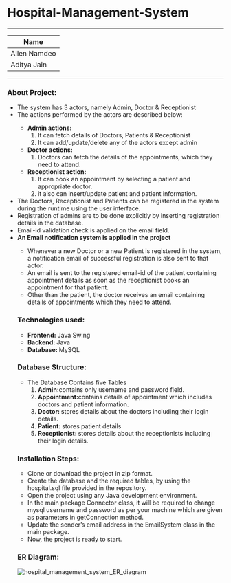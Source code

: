 # Hospital-Management-System

---------------------------------------------
|Name|
|----|
|Allen Namdeo|
|Aditya Jain|
---------------------------------------------

<h3>About Project: </h3>
<ul>
  <li>The system has 3 actors, namely Admin, Doctor & Receptionist</li>
  <li>The actions performed by the actors are described below: </li>
    <ul>
      <li><b>Admin actions:</b>
        <ol>
          <li>It can fetch details of Doctors, Patients & Receptionist</li>
          <li>It can add/update/delete any of the actors except admin</li>
        </ol>
      </li>
      <li><b>Doctor actions: </b>
        <ol>
           <li>Doctors can fetch the details of the appointments, which they need to attend.</li>
        </ol>
      </li>
      <li><b>Receptionist action:</b>
        <ol>
          <li>It can book an appointment by selecting a patient and appropriate doctor.</li>
          <li>it also can insert/update patient and patient information.</li>
        </ol>
      </li>
    </ul>

  <li>The Doctors, Receptionist and Patients can be registered in the system during the runtime using the user interface. </li>
  <li>Registration of admins are to be done explicitly by inserting registration details in the database. </li>
  <li>Email-id validation check is applied on the email field. </li>
  <li><b>An Email notification system is applied in the project</b></li>
    <ul>
      <li>Whenever a new Doctor or a new Patient is registered in the system, a notification email of successful registration is also sent to that actor. </li>
      <li>An email is sent to the registered email-id of the patient containing appointment details as soon as the receptionist books an appointment for that patient. </li>
      <li>Other than the patient, the doctor receives an email containing details of appointments which they need to attend. </li>
    </ul>
  
  <h3>Technologies used: </h3>
  <ul>
  <li><b>Frontend: </b>Java Swing</li>
  <li><b>Backend: </b>Java</li>
  <li><b>Database: </b>MySQL</li>
  </ul>
  
  <h3>Database Structure:</h3>
  <ul>
  <li>The Database Contains five Tables
    <ol>
      <li><b>Admin:</b>contains only username and password field.</li>
      <li><b>Appointment:</b>contains details of appointment which includes doctors and patient information. </li>
      <li><b>Doctor: </b>stores details about the doctors including their login details. </li>
      <li><b>Patient: </b>stores patient details </li>
      <li><b>Receptionist: </b>stores details about the receptionists including their login details. </li>
    </ol>
  </li>
  </ul>
  
  <h3>Installation Steps: </h3>
  <ul>
    <li>Clone or download the project in zip format.</li>
    <li>Create the database and the required tables, by using the hospital.sql file provided in the repository. </li>
    <li>Open the project using any Java development environment. </li>
    <li>In the main package Connector class, it will be required to change mysql username and password as per your machine which are given as parameters in getConnection method. </li>
    <li>Update the sender’s email address in the EmailSystem class in the main package. </li>
    <li>Now, the project is ready to start.</li>
  </ul>
  
   <h3>ER Diagram: </h3>
   
   ![hospital_management_system_ER_diagram](https://user-images.githubusercontent.com/62331631/179419445-ddaf2a9a-d57a-4591-a116-2eb8e6a661b9.png)
